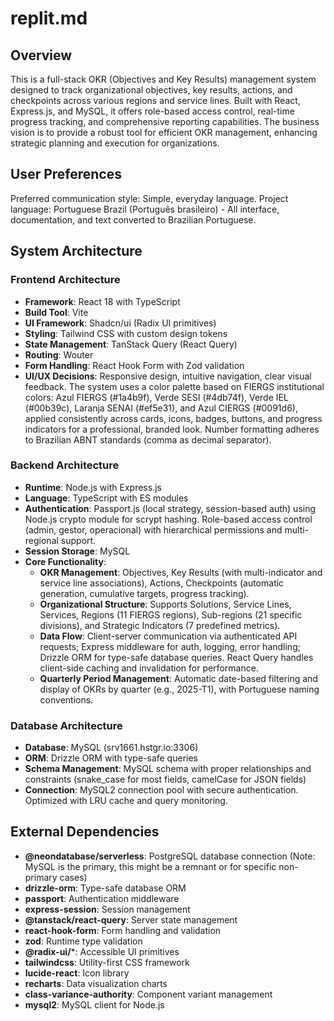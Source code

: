 # replit.md

## Overview
This is a full-stack OKR (Objectives and Key Results) management system designed to track organizational objectives, key results, actions, and checkpoints across various regions and service lines. Built with React, Express.js, and MySQL, it offers role-based access control, real-time progress tracking, and comprehensive reporting capabilities. The business vision is to provide a robust tool for efficient OKR management, enhancing strategic planning and execution for organizations.

## User Preferences
Preferred communication style: Simple, everyday language.
Project language: Portuguese Brazil (Português brasileiro) - All interface, documentation, and text converted to Brazilian Portuguese.

## System Architecture
### Frontend Architecture
- **Framework**: React 18 with TypeScript
- **Build Tool**: Vite
- **UI Framework**: Shadcn/ui (Radix UI primitives)
- **Styling**: Tailwind CSS with custom design tokens
- **State Management**: TanStack Query (React Query)
- **Routing**: Wouter
- **Form Handling**: React Hook Form with Zod validation
- **UI/UX Decisions**: Responsive design, intuitive navigation, clear visual feedback. The system uses a color palette based on FIERGS institutional colors: Azul FIERGS (#1a4b9f), Verde SESI (#4db74f), Verde IEL (#00b39c), Laranja SENAI (#ef5e31), and Azul CIERGS (#0091d6), applied consistently across cards, icons, badges, buttons, and progress indicators for a professional, branded look. Number formatting adheres to Brazilian ABNT standards (comma as decimal separator).

### Backend Architecture
- **Runtime**: Node.js with Express.js
- **Language**: TypeScript with ES modules
- **Authentication**: Passport.js (local strategy, session-based auth) using Node.js crypto module for scrypt hashing. Role-based access control (admin, gestor, operacional) with hierarchical permissions and multi-regional support.
- **Session Storage**: MySQL
- **Core Functionality**:
    - **OKR Management**: Objectives, Key Results (with multi-indicator and service line associations), Actions, Checkpoints (automatic generation, cumulative targets, progress tracking).
    - **Organizational Structure**: Supports Solutions, Service Lines, Services, Regions (11 FIERGS regions), Sub-regions (21 specific divisions), and Strategic Indicators (7 predefined metrics).
    - **Data Flow**: Client-server communication via authenticated API requests; Express middleware for auth, logging, error handling; Drizzle ORM for type-safe database queries. React Query handles client-side caching and invalidation for performance.
    - **Quarterly Period Management**: Automatic date-based filtering and display of OKRs by quarter (e.g., 2025-T1), with Portuguese naming conventions.

### Database Architecture
- **Database**: MySQL (srv1661.hstgr.io:3306)
- **ORM**: Drizzle ORM with type-safe queries
- **Schema Management**: MySQL schema with proper relationships and constraints (snake_case for most fields, camelCase for JSON fields)
- **Connection**: MySQL2 connection pool with secure authentication. Optimized with LRU cache and query monitoring.

## External Dependencies
- **@neondatabase/serverless**: PostgreSQL database connection (Note: MySQL is the primary, this might be a remnant or for specific non-primary cases)
- **drizzle-orm**: Type-safe database ORM
- **passport**: Authentication middleware
- **express-session**: Session management
- **@tanstack/react-query**: Server state management
- **react-hook-form**: Form handling and validation
- **zod**: Runtime type validation
- **@radix-ui/***: Accessible UI primitives
- **tailwindcss**: Utility-first CSS framework
- **lucide-react**: Icon library
- **recharts**: Data visualization charts
- **class-variance-authority**: Component variant management
- **mysql2**: MySQL client for Node.js